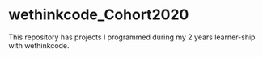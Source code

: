 # wethinkcode_Cohort2020
This repository has projects I programmed during my 2 years learner-ship with wethinkcode. 
